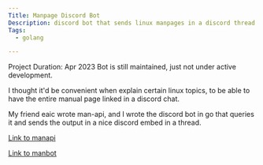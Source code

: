 ```yaml
---
Title: Manpage Discord Bot
Description: discord bot that sends linux manpages in a discord thread
Tags:
  - golang

---
```


Project Duration: Apr 2023
Bot is still maintained, just not under active development.

I thought it'd be convenient when explain certain linux topics, to be able to
have the entire manual page linked in a discord chat.

My friend eaic wrote man-api, and I wrote the discord bot in go that queries it
and sends the output in a nice discord embed in a thread.

[Link to manapi](https://github.com/BasedDevelopment/man-api)

[Link to manbot](https://github.com/baseddevelopment/manbot)
